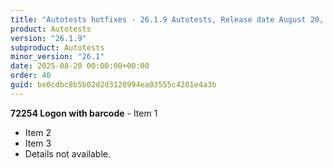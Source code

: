 ```yaml
---
title: "Autotests hotfixes - 26.1.9 Autotests, Release date August 20, 2025 - Hotfixes"
product: Autotests
version: "26.1.9"
subproduct: Autotests
minor_version: "26.1"
date: 2025-08-20 00:00:00+00:00
order: 40
guid: be0cdbc8b5b02d2d3120994ea03555c4201e4a3b
---
```


**72254 Logon with barcode** - Item 1- Item 2- Item 3- Details not available.
